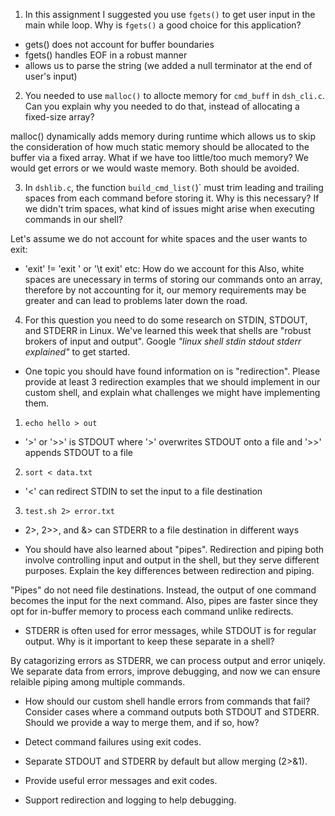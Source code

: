 1. In this assignment I suggested you use `fgets()` to get user input in the main while loop. Why is `fgets()` a good choice for this application?

- gets() does not account for buffer boundaries 
- fgets() handles EOF in a robust manner 
- allows us to parse the string (we added a null terminator at the end of user's input)

2. You needed to use `malloc()` to allocte memory for `cmd_buff` in `dsh_cli.c`. Can you explain why you needed to do that, instead of allocating a fixed-size array?

malloc() dynamically adds memory during runtime which allows us to skip the consideration of how much static memory should be allocated to the buffer via a fixed array. What if we have too little/too much memory? We would get errors or we would waste memory. Both should be avoided. 

3. In `dshlib.c`, the function `build_cmd_list(`)` must trim leading and trailing spaces from each command before storing it. Why is this necessary? If we didn't trim spaces, what kind of issues might arise when executing commands in our shell?

Let's assume we do not account for white spaces and the user wants to exit:
- 'exit' != 'exit ' or '\t exit' etc: How do we account for this
Also, white spaces are unecessary in terms of storing our commands onto an array, therefore by not accounting for it, our memory requirements may be greater and can lead to problems later down the road. 

4. For this question you need to do some research on STDIN, STDOUT, and STDERR in Linux. We've learned this week that shells are "robust brokers of input and output". Google _"linux shell stdin stdout stderr explained"_ to get started.

- One topic you should have found information on is "redirection". Please provide at least 3 redirection examples that we should implement in our custom shell, and explain what challenges we might have implementing them.

1. `echo hello > out`
- '>' or '>>' is STDOUT where '>' overwrites STDOUT onto a file and '>>' appends STDOUT to a file
2. `sort < data.txt`
- '<' can redirect STDIN to set the input to a file destination
3.  `test.sh 2> error.txt`
- 2>, 2>>, and &> can STDERR to a file destination in different ways

- You should have also learned about "pipes". Redirection and piping both involve controlling input and output in the shell, but they serve different purposes. Explain the key differences between redirection and piping.

"Pipes" do not need file destinations. Instead, the output of one command becomes the input for the next command. Also, pipes are faster since they opt for in-buffer memory to process each command unlike redirects. 

- STDERR is often used for error messages, while STDOUT is for regular output. Why is it important to keep these separate in a shell?

By catagorizing errors as STDERR, we can process output and error uniqely. We separate data from errors, improve debugging, and now we can ensure relaible piping among multiple commands. 

- How should our custom shell handle errors from commands that fail? Consider cases where a command outputs both STDOUT and STDERR. Should we provide a way to merge them, and if so, how?

- Detect command failures using exit codes.
- Separate STDOUT and STDERR by default but allow merging (2>&1).
- Provide useful error messages and exit codes.
- Support redirection and logging to help debugging.